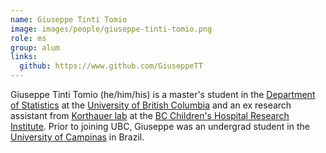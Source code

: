 ```yaml
---
name: Giuseppe Tinti Tomio
image: images/people/giuseppe-tinti-tomio.png
role: ms
group: alum
links:
  github: https://www.github.com/GiuseppeTT
---
```


Giuseppe Tinti Tomio (he/him/his) is a master's student in the [Department of Statistics](https://www.stat.ubc.ca) at the [University of British Columbia](https://ubc.ca) and an ex research assistant from [Korthauer lab](https://www.korthauerlab.com/) at the [BC Children's Hospital Research Institute](https://www.bcchr.ca). Prior to joining UBC, Giuseppe was an undergrad student in the [University of Campinas](https://www.unicamp.br/unicamp/index.php/english) in Brazil.
